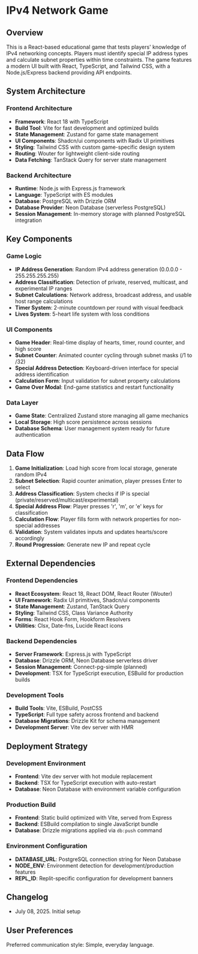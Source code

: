 # IPv4 Network Game

## Overview

This is a React-based educational game that tests players' knowledge of IPv4 networking concepts. Players must identify special IP address types and calculate subnet properties within time constraints. The game features a modern UI built with React, TypeScript, and Tailwind CSS, with a Node.js/Express backend providing API endpoints.

## System Architecture

### Frontend Architecture
- **Framework**: React 18 with TypeScript
- **Build Tool**: Vite for fast development and optimized builds
- **State Management**: Zustand for game state management
- **UI Components**: Shadcn/ui components with Radix UI primitives
- **Styling**: Tailwind CSS with custom game-specific design system
- **Routing**: Wouter for lightweight client-side routing
- **Data Fetching**: TanStack Query for server state management

### Backend Architecture
- **Runtime**: Node.js with Express.js framework
- **Language**: TypeScript with ES modules
- **Database**: PostgreSQL with Drizzle ORM
- **Database Provider**: Neon Database (serverless PostgreSQL)
- **Session Management**: In-memory storage with planned PostgreSQL integration

## Key Components

### Game Logic
- **IP Address Generation**: Random IPv4 address generation (0.0.0.0 - 255.255.255.255)
- **Address Classification**: Detection of private, reserved, multicast, and experimental IP ranges
- **Subnet Calculations**: Network address, broadcast address, and usable host range calculations
- **Timer System**: 2-minute countdown per round with visual feedback
- **Lives System**: 5-heart life system with loss conditions

### UI Components
- **Game Header**: Real-time display of hearts, timer, round counter, and high score
- **Subnet Counter**: Animated counter cycling through subnet masks (/1 to /32)
- **Special Address Detection**: Keyboard-driven interface for special address identification
- **Calculation Form**: Input validation for subnet property calculations
- **Game Over Modal**: End-game statistics and restart functionality

### Data Layer
- **Game State**: Centralized Zustand store managing all game mechanics
- **Local Storage**: High score persistence across sessions
- **Database Schema**: User management system ready for future authentication

## Data Flow

1. **Game Initialization**: Load high score from local storage, generate random IPv4
2. **Subnet Selection**: Rapid counter animation, player presses Enter to select
3. **Address Classification**: System checks if IP is special (private/reserved/multicast/experimental)
4. **Special Address Flow**: Player presses 'r', 'm', or 'e' keys for classification
5. **Calculation Flow**: Player fills form with network properties for non-special addresses
6. **Validation**: System validates inputs and updates hearts/score accordingly
7. **Round Progression**: Generate new IP and repeat cycle

## External Dependencies

### Frontend Dependencies
- **React Ecosystem**: React 18, React DOM, React Router (Wouter)
- **UI Framework**: Radix UI primitives, Shadcn/ui components
- **State Management**: Zustand, TanStack Query
- **Styling**: Tailwind CSS, Class Variance Authority
- **Forms**: React Hook Form, Hookform Resolvers
- **Utilities**: Clsx, Date-fns, Lucide React icons

### Backend Dependencies
- **Server Framework**: Express.js with TypeScript
- **Database**: Drizzle ORM, Neon Database serverless driver
- **Session Management**: Connect-pg-simple (planned)
- **Development**: TSX for TypeScript execution, ESBuild for production builds

### Development Tools
- **Build Tools**: Vite, ESBuild, PostCSS
- **TypeScript**: Full type safety across frontend and backend
- **Database Migrations**: Drizzle Kit for schema management
- **Development Server**: Vite dev server with HMR

## Deployment Strategy

### Development Environment
- **Frontend**: Vite dev server with hot module replacement
- **Backend**: TSX for TypeScript execution with auto-restart
- **Database**: Neon Database with environment variable configuration

### Production Build
- **Frontend**: Static build optimized with Vite, served from Express
- **Backend**: ESBuild compilation to single JavaScript bundle
- **Database**: Drizzle migrations applied via `db:push` command

### Environment Configuration
- **DATABASE_URL**: PostgreSQL connection string for Neon Database
- **NODE_ENV**: Environment detection for development/production features
- **REPL_ID**: Replit-specific configuration for development banners

## Changelog

- July 08, 2025. Initial setup

## User Preferences

Preferred communication style: Simple, everyday language.
